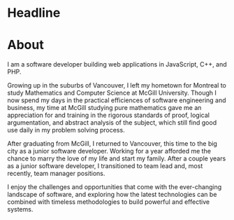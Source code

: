 # Headline


# About
I am a software developer building web applications in JavaScript, C++, and PHP.

Growing up in the suburbs of Vancouver, I left my hometown for Montreal to study Mathematics and Computer Science at McGill University. Though I now spend my days in the practical efficiences of software engineering and business, my time at McGill studying pure mathematics gave me an appreciation for and training in the rigorous standards of proof, logical argumentation, and abstract analysis of the subject, which still find good use daily in my problem solving process.

After graduating from McGill, I returned to Vancouver, this time to the big city as a junior software developer. Working for a year afforded me the chance to marry the love of my life and start my family. After a couple years as a junior software developer, I transitioned to team lead and, most recently, team manager positions.

I enjoy the challenges and opportunities that come with the ever-changing landscape of software, and exploring how the latest technologies can be combined with timeless methodologies to build powerful and effective systems.
